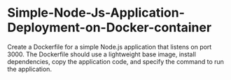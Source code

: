 # Simple-Node-Js-Application-Deployment-on-Docker-container
Create a Dockerfile for a simple Node.js application that listens on port 3000. The Dockerfile should use a lightweight base image, install dependencies, copy the application code, and specify the command to run the application.
